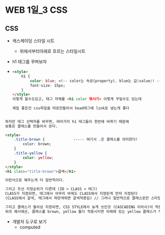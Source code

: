 # WEB 1일_3 CSS

## CSS

- 캐스케이딩 스타일 시트
  - 위에서부터아래로 흐르는 스타일시트



- h1 태그를 꾸며보자

- ```html
  <style>
      h1 {
          color: blue; <!-- color는 속성(property), blue는 값(value)! -->
          font-size: 15px;
      }
  </style>
  이렇게 할수도있고, 태그 자체를 <h1 color 뭐시기> 이렇게 꾸밀수도 있는데
      
  제일 좋은건 css파일을 따로만들어서 head태그에 link로 넣는게 좋다
     
  ```

```html
하지만 태그 선택자를 바꾸면, 여러가지 h1 태그들이 한번에 바뀌기 때문에
보통은 클래스를 만들어서 쓴다.

<style>
    .title-brown {             ----- 여기서 .은 클래스를 의미한다!
        color: brown;
    }
    .title-yellow {
        color: yellow;
    }
</style>
<h1 class="title-brown">갈색</h1>

이런식으로 해주는게 더 일반적이다.

그리고 우선 지정순위가 다른데 (ID > CLASS > 태그)
CLASS가 지정되면, 태그에서 아무리 바꿔도 CLASS에서 지정된게 먼저 지정된다
(CLASS에서 갈색, 태그에서 파란색하면 갈색적용임) // 그러나 일반적으로 클래스로만 스타일링한다.

그리고 클래스가 둘이상 지정되면, CSS STYLE에서 늦게 쓰인것 (CASCADING 이라서)이 적용된다.
위의 예시에선, 클래스를 brown, yellow 둘다 적용시키면 아래에 있는 yellow 클래스가 적용된다.
```



- 개발자 도구로 보기
  - computed
